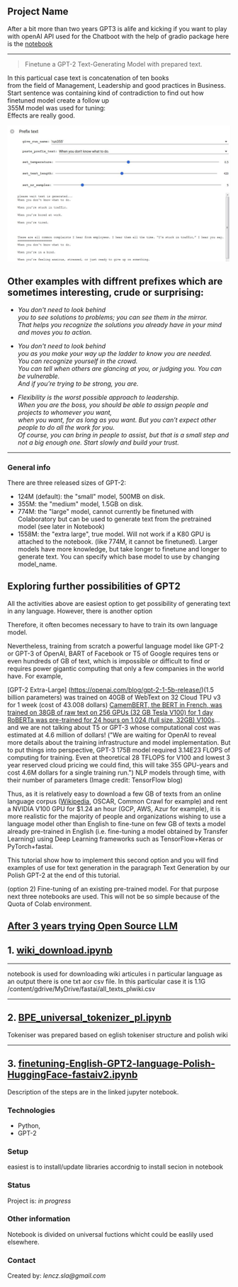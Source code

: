 ## Project Name

After a bit more than two years GPT3 is alife and kicking if you want to play with openAI API used for the Chatboot with the help of gradio package here is the [notebook](GPT-3-gradio-RevA.ipynb)

---
> <p>Finetune a GPT-2 Text-Generating Model with prepared text.<br>
In this particual case text is concatenation of ten books <br>
from the field of Management, Leadership and good practices in Business.<br>
Start sentence was containing kind of contradiction to find out how finetuned model create a follow up<br>
355M model was used for tuning:<br>
Effects are really good.

![### comparing local and online translator result ](gpt00.JPG)



##  Other examples with diffrent  prefixes which  are sometimes interesting, crude or surprising:

*   _You don't need to look behind <br>you to see solutions to problems; you can see them in the mirror.<br>
That helps you recognize the solutions you already have in your mind and moves you to action._
																																																						
*   _You don't need to look behind <br> you as you make your way up the ladder to know you are needed. <br>
You can recognize yourself in the crowd.<br>
You can tell when others are glancing at you, or judging you. You can be vulnerable.<br>
And if you’re trying to be strong, you are._

*   _Flexibility is the worst possible approach to leadership.<br> When you are the boss, you should be able to assign people and projects to whomever you want,<br>
when you want, for as long as you want. But you can’t  expect other people to do all the work for you.<br>
Of course, you can bring in people to assist, but that is a small step and not a big enough one. Start slowly and build your trust._

---

### General info
There are three released sizes of GPT-2:

* 124M (default): the "small" model, 500MB on disk.
* 355M: the "medium" model, 1.5GB on disk.
* 774M: the "large" model, cannot currently be finetuned with Colaboratory but can be used to generate text from the pretrained model (see later in Notebook)
*  1558M: the "extra large", true model. Will not work if a K80 GPU is attached to the notebook. (like 774M, it cannot be finetuned).
   Larger models have more knowledge, but take longer to finetune and longer to generate text. You can specify which base model to use by changing model_name.

## Exploring further possibilities of GPT2 
All the activities above are easiest option to get possibility of generating text in any language.
However, there is another option

Therefore, it often becomes necessary to have to train its own language model.

Nevertheless, training from scratch a powerful language model like GPT-2 or GPT-3 of OpenAI, BART of Facebook or T5 of Google requires tens or even hundreds of GB of text, which is impossible or difficult to find or requires power gigantic computing that only a few companies in the world have. For example,

[GPT-2 Extra-Large] (https://openai.com/blog/gpt-2-1-5b-release/)(1.5 billion parameters) was trained on 40GB of WebText on 32 Cloud TPU v3 for 1 week (cost of 43.008 dollars)
[CamemBERT, the BERT in French, was trained on 38GB of raw text on 256 GPUs (32 GB Tesla V100) for 1 day](https://github.com/huggingface/transformers/issues/1356#issuecomment-561691234)
[RoBERTa was pre-trained for 24 hours on 1,024 (full size, 32GB) V100s](https://github.com/huggingface/transformers/issues/1356#issuecomment-536187777)... and we are not talking about T5 or GPT-3 whose computational cost was estimated at 4.6 million of dollars! ("We are waiting for OpenAI to reveal more details about the training infrastructure and model implementation. But to put things into perspective, GPT-3 175B model required 3.14E23 FLOPS of computing for training. Even at theoretical 28 TFLOPS for V100 and lowest 3 year reserved cloud pricing we could find, this will take 355 GPU-years and cost 4.6M dollars for a single training run.")
NLP models through time, with their number of parameters (Image credit: TensorFlow blog)

Thus, as it is relatively easy to download a few GB of texts from an online language corpus ([Wikipedia](https://dumps.wikimedia.org/), OSCAR, Common Crawl for example) and rent a NVIDIA V100 GPU for $1.24 an hour (GCP, AWS, Azur for example), it is more realistic for the majority of people and organizations wishing to use a language model other than English to fine-tune on few GB of texts a model already pre-trained in English (i.e. fine-tuning a model obtained by Transfer Learning) using Deep Learning frameworks such as TensorFlow+Keras or PyTorch+fastai.

This tutorial show how to implement this second option and you will find examples of use for text generation in the paragraph Text Generation by our Polish GPT-2 at the end of this tutorial.

(option 2) Fine-tuning of an existing pre-trained model. For that purpose next three notebooks are used.
This will not be so simple because of the Quota of Colab environment.


## [After 3 years trying Open Source LLM](llm.MD)


## 1.  [wiki_download.ipynb](wiki_download.ipynb)
---

notebook is used for downloading wiki articules i n particular language as an output there is one txt aor csv file.
In this particular case it is 
1.1G	/content/gdrive/MyDrive/fastai/all_texts_plwiki.csv 



---
## 2.  [BPE_universal_tokenizer_pl.ipynb ](BPE_universal_tokenizer_pl.ipynb)

Tokeniser was prepared based on eglish tokeniser structure and polish wiki




---


## 3.  [finetuning-English-GPT2-language-Polish-HuggingFace-fastaiv2.ipynb ](finetuning-English-GPT2-language-Polish-HuggingFace-fastaiv2.ipynb)
Description of the steps are in the linked jupyter notebook.

### Technologies
* Python, 
* GPT-2 


### Setup
easiest is to install/update libraries accordnig to install secion in notebook


### Status
Project is: _in progress_ 



### Other information
Notebook is divided on universal fuctions whicht  could be easlily used elsewhere.




### Contact
Created by: _lencz.sla@gmail.com_

